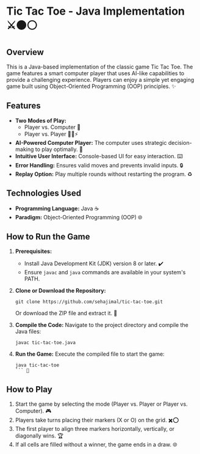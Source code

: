 # Tic Tac Toe - Java Implementation ⚔️⚫⚪ 

## Overview
This is a Java-based implementation of the classic game Tic Tac Toe. The game features a smart computer player that uses AI-like capabilities to provide a challenging experience. Players can enjoy a simple yet engaging game built using Object-Oriented Programming (OOP) principles. ✨

## Features
- **Two Modes of Play:**
  - Player vs. Computer 🤖
  - Player vs. Player 🙋‍♂️⚡️
- **AI-Powered Computer Player:** The computer uses strategic decision-making to play optimally. 🔬
- **Intuitive User Interface:** Console-based UI for easy interaction. ⌨️
- **Error Handling:** Ensures valid moves and prevents invalid inputs. 🔒
- **Replay Option:** Play multiple rounds without restarting the program. ♻️

## Technologies Used
- **Programming Language:** Java ☕
- **Paradigm:** Object-Oriented Programming (OOP) 🌐

## How to Run the Game
1. **Prerequisites:**
   - Install Java Development Kit (JDK) version 8 or later. ✔️
   - Ensure `javac` and `java` commands are available in your system's PATH. 

2. **Clone or Download the Repository:**
   ```
   git clone https://github.com/sehajimal/tic-tac-toe.git
   ```
   Or download the ZIP file and extract it. 🔗

3. **Compile the Code:**
   Navigate to the project directory and compile the Java files:
   ```
   javac tic-tac-toe.java
   ```

4. **Run the Game:**
   Execute the compiled file to start the game:
   ```
   java tic-tac-toe
   ``` 🚀

## How to Play
1. Start the game by selecting the mode (Player vs. Player or Player vs. Computer). 🎮
2. Players take turns placing their markers (X or O) on the grid. ✖️⭕
3. The first player to align three markers horizontally, vertically, or diagonally wins. 🏆
4. If all cells are filled without a winner, the game ends in a draw. 🌐

